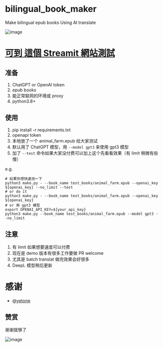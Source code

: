 # bilingual_book_maker
Make bilingual epub books Using AI translate

![image](https://user-images.githubusercontent.com/15976103/222317531-a05317c5-4eee-49de-95cd-04063d9539d9.png)

# [可到 這個 Streamit 網站測試](https://maoyang-bilingual-book-maker-streamlit-app-in812v.streamlit.app/) 

## 准备

1. ChatGPT or OpenAI token
2. epub books
3. 能正常联网的环境或 proxy
4. python3.8+


## 使用

1. pip install -r requirements.txt
2. openapi token
3. 本地放了一个 animal_farm.epub 给大家测试
4. 默认用了 ChatGPT 模型，用 `--model gpt3` 来使用 gpt3 模型
5. 加了 `--test` 命令如果大家没付费可以加上这个先看看效果（有 limit 稍微有些慢）

e.g.
```shell
# 如果你想快速测一下
python3 make.py - --book_name test_books/animal_farm.epub --openai_key ${openai_key} --no_limit --test
# or do it
python3 make.py - --book_name test_books/animal_farm.epub --openai_key ${openai_key}
# or 用 gpt3 模型
export OPENAI_API_KEY=${your_api_key}
python3 make.py --book_name test_books/animal_farm.epub --model gpt3 --no_limit
```

## 注意

1. 有 limit 如果想要速度可以付费
2. 现在是 demo 版本有很多工作要做 PR welcome
3. 尤其是 batch translat 做完效果会好很多
4. DeepL 模型稍后更新


# 感谢

- @[yetone](https://github.com/yetone)

## 赞赏

谢谢就够了

![image](https://user-images.githubusercontent.com/15976103/222407199-1ed8930c-13a8-402b-9993-aaac8ee84744.png)
